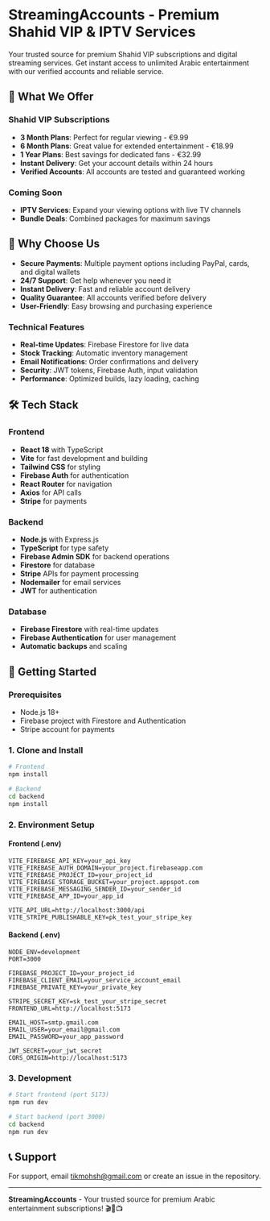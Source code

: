 # StreamingAccounts - Premium Shahid VIP & IPTV Services

Your trusted source for premium Shahid VIP subscriptions and digital streaming services. Get instant access to unlimited Arabic entertainment with our verified accounts and reliable service.

## 🌟 What We Offer

### Shahid VIP Subscriptions
- **3 Month Plans**: Perfect for regular viewing - €9.99
- **6 Month Plans**: Great value for extended entertainment - €18.99 
- **1 Year Plans**: Best savings for dedicated fans - €32.99
- **Instant Delivery**: Get your account details within 24 hours
- **Verified Accounts**: All accounts are tested and guaranteed working

### Coming Soon
- **IPTV Services**: Expand your viewing options with live TV channels
- **Bundle Deals**: Combined packages for maximum savings

## 🔐 Why Choose Us

- **Secure Payments**: Multiple payment options including PayPal, cards, and digital wallets
- **24/7 Support**: Get help whenever you need it
- **Instant Delivery**: Fast and reliable account delivery
- **Quality Guarantee**: All accounts verified before delivery
- **User-Friendly**: Easy browsing and purchasing experience

### Technical Features
- **Real-time Updates**: Firebase Firestore for live data
- **Stock Tracking**: Automatic inventory management
- **Email Notifications**: Order confirmations and delivery
- **Security**: JWT tokens, Firebase Auth, input validation
- **Performance**: Optimized builds, lazy loading, caching

## 🛠 Tech Stack

### Frontend
- **React 18** with TypeScript
- **Vite** for fast development and building
- **Tailwind CSS** for styling
- **Firebase Auth** for authentication
- **React Router** for navigation
- **Axios** for API calls
- **Stripe** for payments

### Backend
- **Node.js** with Express.js
- **TypeScript** for type safety
- **Firebase Admin SDK** for backend operations
- **Firestore** for database
- **Stripe** APIs for payment processing
- **Nodemailer** for email services
- **JWT** for authentication

### Database
- **Firebase Firestore** with real-time updates
- **Firebase Authentication** for user management
- **Automatic backups** and scaling

## 🚀 Getting Started

### Prerequisites
- Node.js 18+ 
- Firebase project with Firestore and Authentication
- Stripe account for payments

### 1. Clone and Install

```bash
# Frontend
npm install

# Backend
cd backend
npm install
```

### 2. Environment Setup

#### Frontend (.env)
```env
VITE_FIREBASE_API_KEY=your_api_key
VITE_FIREBASE_AUTH_DOMAIN=your_project.firebaseapp.com
VITE_FIREBASE_PROJECT_ID=your_project_id
VITE_FIREBASE_STORAGE_BUCKET=your_project.appspot.com
VITE_FIREBASE_MESSAGING_SENDER_ID=your_sender_id
VITE_FIREBASE_APP_ID=your_app_id

VITE_API_URL=http://localhost:3000/api
VITE_STRIPE_PUBLISHABLE_KEY=pk_test_your_stripe_key
```

#### Backend (.env)
```env
NODE_ENV=development
PORT=3000

FIREBASE_PROJECT_ID=your_project_id
FIREBASE_CLIENT_EMAIL=your_service_account_email
FIREBASE_PRIVATE_KEY=your_private_key

STRIPE_SECRET_KEY=sk_test_your_stripe_secret
FRONTEND_URL=http://localhost:5173

EMAIL_HOST=smtp.gmail.com
EMAIL_USER=your_email@gmail.com
EMAIL_PASSWORD=your_app_password

JWT_SECRET=your_jwt_secret
CORS_ORIGIN=http://localhost:5173
```

### 3. Development

```bash
# Start frontend (port 5173)
npm run dev

# Start backend (port 3000)
cd backend
npm run dev
```

## 📞 Support

For support, email tikmohsh@gmail.com or create an issue in the repository.

---

**StreamingAccounts** - Your trusted source for premium Arabic entertainment subscriptions! 🎬🎵📺
